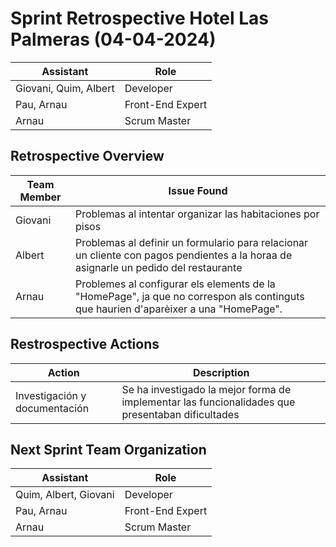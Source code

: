 # Sprint Retrospective Hotel Las Palmeras (04-04-2024)

| Assistant  | Role  |  
|---|---|
| Giovani, Quim, Albert  | Developer  |   
| Pau, Arnau |  Front-End Expert |  
| Arnau |  Scrum Master |  

## Retrospective Overview 

| Team Member  | Issue Found  |  
|---|---|
| Giovani  | Problemas al intentar organizar las habitaciones por pisos  |   
| Albert  | Problemas al definir un formulario para relacionar un cliente con pagos pendientes a la horaa de asignarle un pedido del restaurante  |
| Arnau | Problemes al configurar els elements de la "HomePage", ja que no correspon als continguts que haurien d'aparèixer a una "HomePage". |


## Restrospective Actions

| Action  | Description |  
|---|---|
| Investigación y documentación  | Se ha investigado la mejor forma de implementar las funcionalidades que presentaban dificultades  |   


## Next Sprint Team Organization

| Assistant  | Role  |  
|---|---|
| Quim, Albert, Giovani  | Developer  |   
| Pau, Arnau |  Front-End Expert |  
| Arnau |  Scrum Master |  
